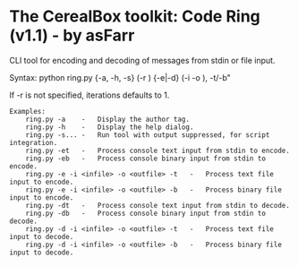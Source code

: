 # The CerealBox toolkit: Code Ring (v1.1) - by asFarr
CLI tool for encoding and decoding of messages from stdin or file input. 



Syntax: python ring.py {-a, -h, -s} (-r <iterations>) {-e|-d} (-i <inputfile> -o <outputfile>), -t/-b"
    
If -r is not specified, iterations defaults to 1.




    Examples:
        ring.py -a    -   Display the author tag.
        ring.py -h    -   Display the help dialog.
        ring.py -s... -   Run tool with output suppressed, for script integration.
        ring.py -et   -   Process console text input from stdin to encode.
        ring.py -eb   -   Process console binary input from stdin to encode.
        ring.py -e -i <infile> -o <outfile> -t   -   Process text file input to encode.
        ring.py -e -i <infile> -o <outfile> -b   -   Process binary file input to encode.
        ring.py -dt   -   Process console text input from stdin to decode.
        ring.py -db   -   Process console binary input from stdin to decode.
        ring.py -d -i <infile> -o <outfile> -t   -   Process text file input to decode.
        ring.py -d -i <infile> -o <outfile> -b   -   Process binary file input to decode.

